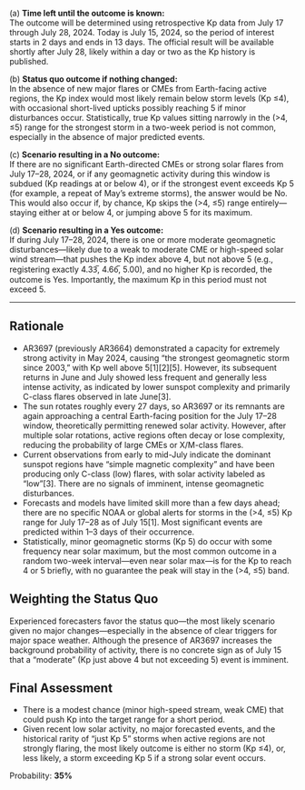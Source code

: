 (a) **Time left until the outcome is known:**  
The outcome will be determined using retrospective Kp data from July 17 through July 28, 2024. Today is July 15, 2024, so the period of interest starts in 2 days and ends in 13 days. The official result will be available shortly after July 28, likely within a day or two as the Kp history is published.

(b) **Status quo outcome if nothing changed:**  
In the absence of new major flares or CMEs from Earth-facing active regions, the Kp index would most likely remain below storm levels (Kp ≤4), with occasional short-lived upticks possibly reaching 5 if minor disturbances occur. Statistically, true Kp values sitting narrowly in the (>4, ≤5) range for the strongest storm in a two-week period is not common, especially in the absence of major predicted events.

(c) **Scenario resulting in a No outcome:**  
If there are no significant Earth-directed CMEs or strong solar flares from July 17–28, 2024, or if any geomagnetic activity during this window is subdued (Kp readings at or below 4), or if the strongest event exceeds Kp 5 (for example, a repeat of May’s extreme storms), the answer would be No. This would also occur if, by chance, Kp skips the (>4, ≤5) range entirely—staying either at or below 4, or jumping above 5 for its maximum.

(d) **Scenario resulting in a Yes outcome:**  
If during July 17–28, 2024, there is one or more moderate geomagnetic disturbances—likely due to a weak to moderate CME or high-speed solar wind stream—that pushes the Kp index above 4, but not above 5 (e.g., registering exactly 4.33̅, 4.66̅, 5.00), and no higher Kp is recorded, the outcome is Yes. Importantly, the maximum Kp in this period must not exceed 5.

---

## Rationale

- AR3697 (previously AR3664) demonstrated a capacity for extremely strong activity in May 2024, causing “the strongest geomagnetic storm since 2003,” with Kp well above 5[1][2][5]. However, its subsequent returns in June and July showed less frequent and generally less intense activity, as indicated by lower sunspot complexity and primarily C-class flares observed in late June[3].
- The sun rotates roughly every 27 days, so AR3697 or its remnants are again approaching a central Earth-facing position for the July 17–28 window, theoretically permitting renewed solar activity. However, after multiple solar rotations, active regions often decay or lose complexity, reducing the probability of large CMEs or X/M-class flares.
- Current observations from early to mid-July indicate the dominant sunspot regions have “simple magnetic complexity” and have been producing only C-class (low) flares, with solar activity labeled as “low”[3]. There are no signals of imminent, intense geomagnetic disturbances.
- Forecasts and models have limited skill more than a few days ahead; there are no specific NOAA or global alerts for storms in the (>4, ≤5) Kp range for July 17–28 as of July 15[1]. Most significant events are predicted within 1–3 days of their occurrence.
- Statistically, minor geomagnetic storms (Kp 5) do occur with some frequency near solar maximum, but the most common outcome in a random two-week interval—even near solar max—is for the Kp to reach 4 or 5 briefly, with no guarantee the peak will stay in the (>4, ≤5) band.

## Weighting the Status Quo

Experienced forecasters favor the status quo—the most likely scenario given no major changes—especially in the absence of clear triggers for major space weather. Although the presence of AR3697 increases the background probability of activity, there is no concrete sign as of July 15 that a “moderate” (Kp just above 4 but not exceeding 5) event is imminent.

## Final Assessment

- There is a modest chance (minor high-speed stream, weak CME) that could push Kp into the target range for a short period.
- Given recent low solar activity, no major forecasted events, and the historical rarity of “just Kp 5” storms when active regions are not strongly flaring, the most likely outcome is either no storm (Kp ≤4), or, less likely, a storm exceeding Kp 5 if a strong solar event occurs.

Probability: **35%**